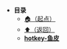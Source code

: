 * **目录**
  * [🏠（起点）](/study/README)
  * [⬆️（返回）](/study/中间件/README)
  * [**hotkey-鱼皮**](/study/中间件/其它中间件/hotkey-鱼皮)